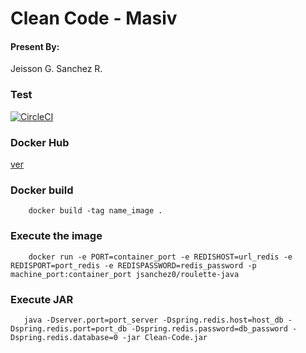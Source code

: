  # Clean Code - Masiv
 
 #### Present By:
 
 Jeisson G. Sanchez R. 
 
 ### Test
 
 [![CircleCI](https://circleci.com/gh/JaySanchez0/Clean-Code.svg?style=svg)](https://circleci.com/gh/JaySanchez0/Clean-Code)
 


### Docker Hub

[ver](https://hub.docker.com/r/jsanchez0/roulette-java)

### Docker build

~~~
    docker build -tag name_image .
~~~

### Execute the image

~~~
    docker run -e PORT=container_port -e REDISHOST=url_redis -e REDISPORT=port_redis -e REDISPASSWORD=redis_password -p machine_port:container_port jsanchez0/roulette-java
~~~

### Execute JAR

~~~
   java -Dserver.port=port_server -Dspring.redis.host=host_db -Dspring.redis.port=port_db -Dspring.redis.password=db_password -Dspring.redis.database=0 -jar Clean-Code.jar 
~~~